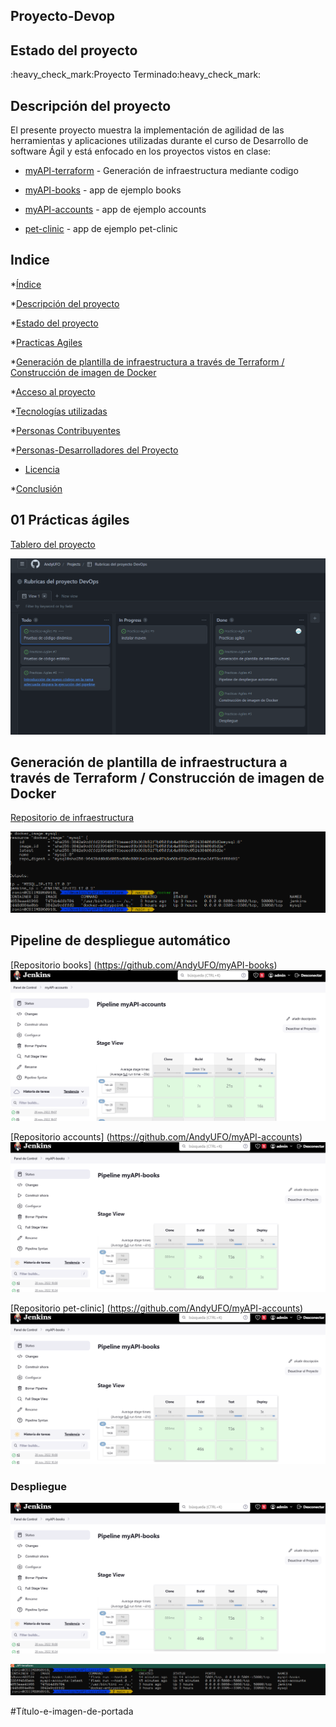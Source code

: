 ## Proyecto-Devop

## Estado del proyecto 
<div id='estado'/>
:heavy_check_mark:Proyecto Terminado:heavy_check_mark:

## Descripción del proyecto
<div id='descripcion'/>
El presente proyecto muestra la implementación de agilidad de las herramientas y aplicaciones utilizadas durante el curso de Desarrollo de software Ágil y está enfocado en los proyectos vistos en clase:

* [myAPI-terraform](https://github.com/AndyUFO/myAPI-terraform) - Generación de infraestructura mediante codigo

* [myAPI-books](https://github.com/AndyUFO/myAPI-books) - app de ejemplo books

* [myAPI-accounts](https://github.com/AndyUFO/myAPI-accounts) - app de ejemplo accounts

* [pet-clinic](https://github.com/AndyUFO/pet-clinic) - app de ejemplo pet-clinic

## Indice
<div id='indice'/>

*[Índice](#indice)

*[Descripción del proyecto](#descripcion)

*[Estado del proyecto](#estado)

*[Practicas Agiles](#practicas)

*[Generación de plantilla de infraestructura a través de Terraform / Construcción de imagen de Docker](#plantilla)

*[Acceso al proyecto](#acceso-proyecto)

*[Tecnologías utilizadas](#tecnologías-utilizadas)

*[Personas Contribuyentes](#personas-contribuyentes)

*[Personas-Desarrolladores del Proyecto](#personas-desarrolladores)

* [Licencia](#licencia)

*[Conclusión](#conclusión)

<div id='practicas'/>

## 01 Prácticas ágiles 

[Tablero del proyecto](https://github.com/users/AndyUFO/projects/3)

![Imagen Tablero Kanban](https://raw.githubusercontent.com/AndyUFO/Proyecto-Devop/main/assets/tablero.png)

<div id='plantilla'/>

## Generación de plantilla de infraestructura a través de Terraform / Construcción de imagen de Docker 

[Repositorio de infraestructura](https://github.com/AndyUFO/myAPI-terraform)

![Ejecucion Terraform](https://github.com/AndyUFO/Proyecto-Devop/blob/main/assets/image.png)


## Pipeline de despliegue automático

[Repositorio books] (https://github.com/AndyUFO/myAPI-books)
![Imagen pipeline accounts](https://github.com/AndyUFO/Proyecto-Devop/blob/main/assets/PipelineAccounts.png)

[Repositorio accounts] (https://github.com/AndyUFO/myAPI-accounts)
![Imagen pipeline books](https://github.com/AndyUFO/Proyecto-Devop/blob/main/assets/pipelinebooks.png)

[Repositorio pet-clinic] (https://github.com/AndyUFO/myAPI-accounts)
![Imagen pipeline books](https://github.com/AndyUFO/Proyecto-Devop/blob/main/assets/pipelinebooks.png)


### Despliegue
![Imagen de Pipeline en Jenkins](https://github.com/AndyUFO/Proyecto-Devop/blob/main/assets/pipelinebooks.png)

![Imagen de Despliegue de contenedores](https://github.com/AndyUFO/Proyecto-Devop/blob/main/assets/despliegue.png)



#Título-e-imagen-de-portada



